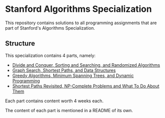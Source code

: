 # Stanford Algorithms Specialization

This repository contains solutions to all programming assignments that are part
of Stanford's Algorithms Specialization.

## Structure

This specialization contains 4 parts, namely:

- [Divide and Conquer, Sorting and Searching, and Randomized Algorithms](https://www.coursera.org/learn/algorithms-divide-conquer)
- [Graph Search, Shortest Paths, and Data Structures](https://www.coursera.org/learn/algorithms-graphs-data-structures)
- [Greedy Algorithms, Minimum Spanning Trees, and Dynamic Programming](https://www.coursera.org/learn/algorithms-greedy)
- [Shortest Paths Revisited, NP-Complete Problems and What To Do About Them](https://www.coursera.org/learn/algorithms-npcomplete)

Each part contains content worth 4 weeks each.

The content of each part is mentioned in a README of its own.
